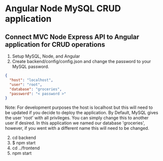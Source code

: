 # Angular Node MySQL CRUD application

## Connect MVC Node Express API to Angular application for CRUD operations

1. Setup MySQL, Node, and Angular
2. Create backend/config/config.json and change the password to your MySQL password.

```json
{
  "host": "localhost",
  "user": "root",
  "database": "groceries",
  "password": "< password >"
}
```

Note: For development purposes the host is localhost but this will need to be updated if you decide to deploy the application. By Default, MySQL gives the user 'root' with all privileges. You can simply change this to another user if desired. In this application we named our database 'groceries', however, if you went with a different name this will need to be changed.

2. cd backend
3. $ npm start
4. cd ../frontend
5. npm start

